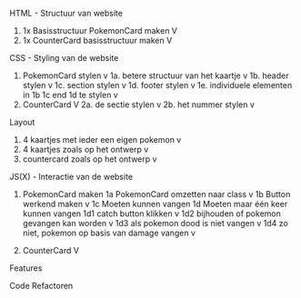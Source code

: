 HTML - Structuur van website
1. 1x Basisstructuur PokemonCard maken V
2. 1x CounterCard basisstructuur maken V

CSS - Styling van de website
1. PokemonCard stylen v
1a. betere structuur van het kaartje v
1b. header stylen v
1c. section stylen v
1d. footer stylen v
1e. individuele elementen in 1b 1c end 1d te stylen v
2. CounterCard V
2a. de sectie stylen v
2b. het nummer stylen v

Layout
1. 4 kaartjes met ieder een eigen pokemon v
2. 4 kaartjes zoals op het ontwerp v
3. countercard zoals op het ontwerp v

JS(X) - Interactie van de website
1. PokemonCard maken
1a PokemonCard omzetten naar class v
1b Button werkend maken v
1c Moeten kunnen vangen
1d Moeten maar één keer kunnen vangen
  1d1 catch button klikken v
  1d2 bijhouden of pokemon gevangen kan worden v
  1d3 als pokemon dood is niet vangen v
  1d4 zo niet, pokemon op basis van damage vangen v

2. CounterCard V

Features

Code Refactoren
